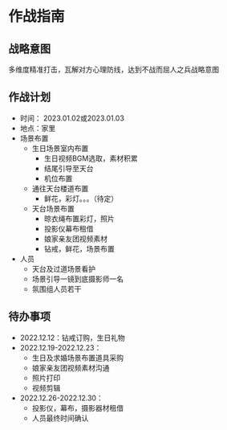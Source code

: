 # 作战指南
## 战略意图
多维度精准打击，瓦解对方心理防线，达到不战而屈人之兵战略意图
## 作战计划
- 时间： 2023.01.02或2023.01.03
- 地点：家里
- 场景布置
    -  生日场景室内布置
        - 生日视频BGM选取，素材积累
        - 结尾引导至天台
        - 机位布置
    - 通往天台楼道布置
        - 鲜花，彩灯。。。（待定）
    - 天台场景布置
        - 晾衣绳布置彩灯，照片
        - 投影仪幕布租借
        - 娘家亲友团视频素材
        - 钻戒，鲜花，场景布置
- 人员
    - 天台及过道场景看护
    - 场景引导一镜到底摄影师一名
    - 氛围组人员若干
## 待办事项
- 2022.12.12：钻戒订购，生日礼物
- 2022.12.19-2022.12.23：
    - 生日及求婚场景布置道具采购
    - 娘家亲友团视频素材沟通
    - 照片打印
    - 视频剪辑
- 2022.12.26-2022.12.30：
    - 投影仪，幕布，摄影器材租借
    - 人员最终时间确认


